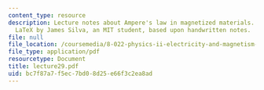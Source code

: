 ```yaml
---
content_type: resource
description: Lecture notes about Ampere's law in magnetized materials. Prepared in
  LaTeX by James Silva, an MIT student, based upon handwritten notes.
file: null
file_location: /coursemedia/8-022-physics-ii-electricity-and-magnetism-fall-2006/bc7f87a7f5ec7bd08d25e66f3c2ea8ad_lecture29.pdf
file_type: application/pdf
resourcetype: Document
title: lecture29.pdf
uid: bc7f87a7-f5ec-7bd0-8d25-e66f3c2ea8ad
---
```

